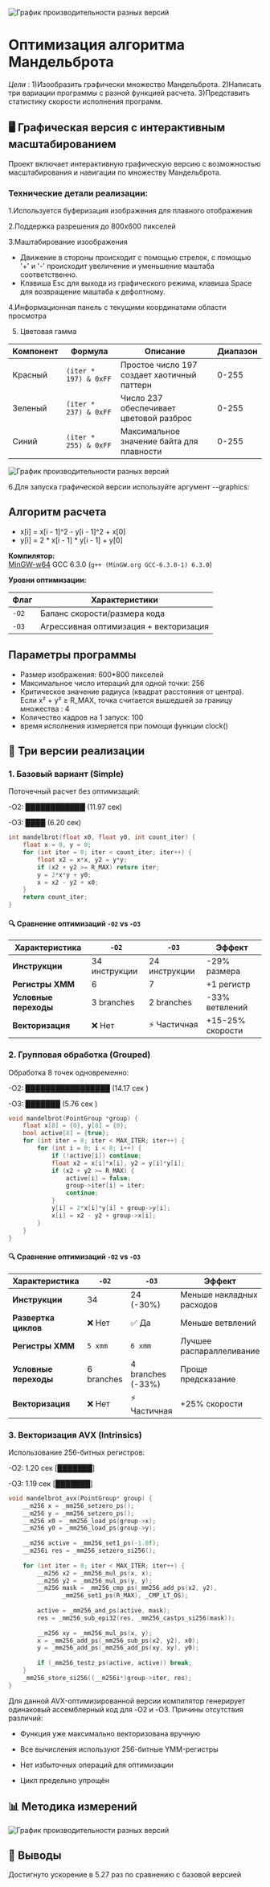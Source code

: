 
![График производительности разных версий](Mandelbrot.png)


# Оптимизация алгоритма Мандельброта
*Цели* : 
     1)Изообразить графически множество Мандельброта.
     2)Написать три вариации программы с разной функцией расчета.
     3)Представить статистику скорости исполнения программ.

## 🖥️ Графическая версия с интерактивным масштабированием
Проект включает интерактивную графическую версию с возможностью масштабирования и навигации по множеству Мандельброта. 
 ### Технические детали реализации:

1.Используется буферизация изображения для плавного отображения

2.Поддержка разрешения до 800x600 пикселей

3.Маштабирование изоображения 
- Движение в стороны происходит с помощью стрелок, c помощью '+' и '-' происходит увеличение и уменьшение маштаба соответственно.
- Клавиша Esc для выхода из графического режима, клавиша Space для возвращение маштаба к дефолтному.

4.Информационная панель с текущими координатами области просмотра

5. Цветовая гамма

| Компонент | Формула               | Описание                                  | Диапазон |
|-----------|-----------------------|-------------------------------------------|----------|
| Красный   | `(iter * 197) & 0xFF` | Простое число 197 создает хаотичный паттерн | 0-255    |
| Зеленый   | `(iter * 237) & 0xFF` | Число 237 обеспечивает цветовой разброс    | 0-255    |
| Синий     | `(iter * 255) & 0xFF` | Максимальное значение байта для плавности  | 0-255    |

![График производительности разных версий](СloseImg.png)



6.Для запуска графической версии используйте аргумент --graphics:




## Алгоритм расчета 
- x[i] = x[i - 1]^2 - y[i - 1]^2 + x[0]
- y[i] = 2 * x[i - 1] * y[i - 1] + y[0]

  
**Компилятор:**  
[MinGW-w64](https://www.mingw-w64.org/) GCC 6.3.0 (`g++ (MinGW.org GCC-6.3.0-1) 6.3.0`)

**Уровни оптимизации:**


| Флаг       | Характеристики                                     |     
|------------|----------------------------------------------------|
| `-O2`      | Баланс скорости/размера кода                       | 
| `-O3`      | Агрессивная оптимизация + векторизация             | 


## Параметры программы
- Размер изображения: 600*800 пикселей
- Максимальное число итераций для одной точки: 256
- Критическое значение радиуса (квадрат расстояния от центра). Если x² + y² ≥ R_MAX, точка считается вышедшей за границу множества : 4
- Количество кадров на 1 запуск: 100
- время исполнения измеряется при помощи функции clock()
  
## 🚀 Три версии реализации
### 1. Базовый вариант (Simple)

Поточечный расчет без оптимизаций:

-O2: ████████████  (11.97 сек)

-O3: ████          (6.20 сек)

```c
int mandelbrot(float x0, float y0, int count_iter) {
    float x = 0, y = 0;
    for (int iter = 0; iter < count_iter; iter++) {
        float x2 = x*x, y2 = y*y;
        if (x2 + y2 >= R_MAX) return iter;
        y = 2*x*y + y0;
        x = x2 - y2 + x0;
    }
    return count_iter;
}
```

#### 🔍 Сравнение оптимизаций `-O2` vs `-O3`

| Характеристика       | `-O2`               | `-O3`               | Эффект              |
|----------------------|---------------------|---------------------|---------------------|
| **Инструкции**       | 34 инструкции       | 24 инструкции       | -29% размера        |
| **Регистры XMM**     | 6                   | 7                   | +1 регистр         |
| **Условные переходы**| 3 branches          | 2 branches          | -33% ветвлений     |
| **Векторизация**     | ❌ Нет              | ⚡ Частичная        | +15-25% скорости   |


### 2. Групповая обработка (Grouped)

Обработка 8 точек одновременно:

-O2:   █████████████████ (14.17 сек )

-O3:   ███████           (5.76 сек  )
```c
void mandelbrot(PointGroup *group) {
    float x[8] = {0}, y[8] = {0};
    bool active[8] = {true};
    for (int iter = 0; iter < MAX_ITER; iter++) {
        for (int i = 0; i < 8; i++) {
            if (!active[i]) continue;
            float x2 = x[i]*x[i], y2 = y[i]*y[i];
            if (x2 + y2 >= R_MAX) {
                active[i] = false;
                group->iter[i] = iter;
                continue;
            }
            y[i] = 2*x[i]*y[i] + group->y[i];
            x[i] = x2 - y2 + group->x[i];
        }
    }
}


```
#### 🔍 Сравнение оптимизаций `-O2` vs `-O3`

| Характеристика          | `-O2`                   | `-O3`                   | Эффект                   |
|-------------------------|-------------------------|-------------------------|--------------------------|
| **Инструкции**          | 34                      | 24 (-30%)              | Меньше накладных расходов|
| **Развертка циклов**    | ❌ Нет                  | ✅ Да                   | Меньше ветвлений         |
| **Регистры XMM**       | `5 xmm`                | `6 xmm`                | Лучшее распараллеливание |
| **Условные переходы**   | 6 branches              | 4 branches (-33%)      | Проще предсказание       |
| **Векторизация**        | ❌ Нет                  | ⚡ Частичная            | +25% скорости            |



### 3. Векторизация AVX (Intrinsics)
Использование 256-битных регистров:

-O2:  1.20  сек [███████]

-O3:  1.19  сек [███████]

```c
void mandelbrot_avx(PointGroup* group) {
    __m256 x = _mm256_setzero_ps();
    __m256 y = _mm256_setzero_ps();
    __m256 x0 = _mm256_load_ps(group->x);
    __m256 y0 = _mm256_load_ps(group->y);
    
    __m256 active = _mm256_set1_ps(-1.0f);
    __m256i res = _mm256_setzero_si256();
    
    for (int iter = 0; iter < MAX_ITER; iter++) {
        __m256 x2 = _mm256_mul_ps(x, x);
        __m256 y2 = _mm256_mul_ps(y, y);
        __m256 mask = _mm256_cmp_ps(_mm256_add_ps(x2, y2), 
               _mm256_set1_ps(R_MAX), _CMP_LT_OS);
        
        active = _mm256_and_ps(active, mask);
        res = _mm256_sub_epi32(res, _mm256_castps_si256(mask));
        
        __m256 xy = _mm256_mul_ps(x, y);
        x = _mm256_add_ps(_mm256_sub_ps(x2, y2), x0);
        y = _mm256_add_ps(_mm256_add_ps(xy, xy), y0);
        
        if (_mm256_testz_ps(active, active)) break;
    }
    _mm256_store_si256((__m256i*)group->iter, res);
}
```

Для данной AVX-оптимизированной версии компилятор генерирует одинаковый ассемблерный код для -O2 и -O3.
Причины отсутствия различий:

- Функция уже максимально векторизована вручную

- Все вычисления используют 256-битные YMM-регистры

- Нет избыточных операций для оптимизации

- Цикл предельно упрощён
## 📊 Методика измерений 


![График производительности разных версий](Graph.png)






## 📌 Выводы
Достигнуто ускорение в 5.27 раз по сравнению с базовой версией


